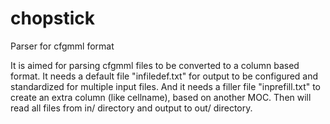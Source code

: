# chopstick
Parser for cfgmml format

It is aimed for parsing cfgmml files to be converted to a column based format.
It needs a default file "infiledef.txt" for output to be configured and standardized for multiple input files.
And it needs a filler file "inprefill.txt" to create an extra column (like cellname), based on another MOC.
Then will read all files from in/ directory and output to out/ directory.
